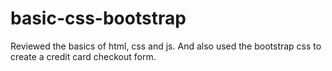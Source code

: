 # basic-css-bootstrap
Reviewed the basics of html, css and js. And also used the bootstrap css to create a credit card checkout form.
